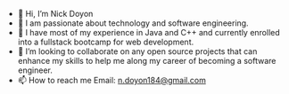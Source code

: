 - 👋 Hi, I’m Nick Doyon
- 👀 I am passionate about technology and software engineering.
- 🌱 I have most of my experience in Java and C++ and currently enrolled into a fullstack bootcamp for web development. 
- 💞️ I’m looking to collaborate on any open source projects that can enhance my skills to help me along my career of becoming a software engineer.
- 📫 How to reach me Email: n.doyon184@gmail.com

<!---
ndoyon/ndoyon is a ✨ special ✨ repository because its `README.md` (this file) appears on your GitHub profile.
You can click the Preview link to take a look at your changes.
--->
